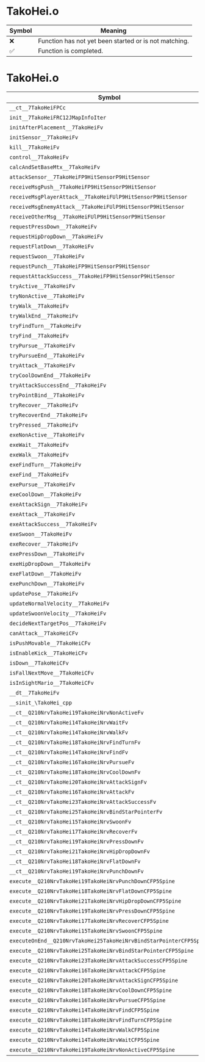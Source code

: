 # TakoHei.o
| Symbol | Meaning 
| ------------- | ------------- 
| :x: | Function has not yet been started or is not matching. 
| :white_check_mark: | Function is completed. 


# TakoHei.o
| Symbol | Decompiled? |
| ------------- | ------------- |
| `__ct__7TakoHeiFPCc` | :x: |
| `init__7TakoHeiFRC12JMapInfoIter` | :x: |
| `initAfterPlacement__7TakoHeiFv` | :x: |
| `initSensor__7TakoHeiFv` | :x: |
| `kill__7TakoHeiFv` | :x: |
| `control__7TakoHeiFv` | :x: |
| `calcAndSetBaseMtx__7TakoHeiFv` | :x: |
| `attackSensor__7TakoHeiFP9HitSensorP9HitSensor` | :x: |
| `receiveMsgPush__7TakoHeiFP9HitSensorP9HitSensor` | :x: |
| `receiveMsgPlayerAttack__7TakoHeiFUlP9HitSensorP9HitSensor` | :x: |
| `receiveMsgEnemyAttack__7TakoHeiFUlP9HitSensorP9HitSensor` | :x: |
| `receiveOtherMsg__7TakoHeiFUlP9HitSensorP9HitSensor` | :x: |
| `requestPressDown__7TakoHeiFv` | :x: |
| `requestHipDropDown__7TakoHeiFv` | :x: |
| `requestFlatDown__7TakoHeiFv` | :x: |
| `requestSwoon__7TakoHeiFv` | :x: |
| `requestPunch__7TakoHeiFP9HitSensorP9HitSensor` | :x: |
| `requestAttackSuccess__7TakoHeiFP9HitSensorP9HitSensor` | :x: |
| `tryActive__7TakoHeiFv` | :x: |
| `tryNonActive__7TakoHeiFv` | :x: |
| `tryWalk__7TakoHeiFv` | :x: |
| `tryWalkEnd__7TakoHeiFv` | :x: |
| `tryFindTurn__7TakoHeiFv` | :x: |
| `tryFind__7TakoHeiFv` | :x: |
| `tryPursue__7TakoHeiFv` | :x: |
| `tryPursueEnd__7TakoHeiFv` | :x: |
| `tryAttack__7TakoHeiFv` | :x: |
| `tryCoolDownEnd__7TakoHeiFv` | :x: |
| `tryAttackSuccessEnd__7TakoHeiFv` | :x: |
| `tryPointBind__7TakoHeiFv` | :x: |
| `tryRecover__7TakoHeiFv` | :x: |
| `tryRecoverEnd__7TakoHeiFv` | :x: |
| `tryPressed__7TakoHeiFv` | :x: |
| `exeNonActive__7TakoHeiFv` | :x: |
| `exeWait__7TakoHeiFv` | :x: |
| `exeWalk__7TakoHeiFv` | :x: |
| `exeFindTurn__7TakoHeiFv` | :x: |
| `exeFind__7TakoHeiFv` | :x: |
| `exePursue__7TakoHeiFv` | :x: |
| `exeCoolDown__7TakoHeiFv` | :x: |
| `exeAttackSign__7TakoHeiFv` | :x: |
| `exeAttack__7TakoHeiFv` | :x: |
| `exeAttackSuccess__7TakoHeiFv` | :x: |
| `exeSwoon__7TakoHeiFv` | :x: |
| `exeRecover__7TakoHeiFv` | :x: |
| `exePressDown__7TakoHeiFv` | :x: |
| `exeHipDropDown__7TakoHeiFv` | :x: |
| `exeFlatDown__7TakoHeiFv` | :x: |
| `exePunchDown__7TakoHeiFv` | :x: |
| `updatePose__7TakoHeiFv` | :x: |
| `updateNormalVelocity__7TakoHeiFv` | :x: |
| `updateSwoonVelocity__7TakoHeiFv` | :x: |
| `decideNextTargetPos__7TakoHeiFv` | :x: |
| `canAttack__7TakoHeiCFv` | :x: |
| `isPushMovable__7TakoHeiCFv` | :x: |
| `isEnableKick__7TakoHeiCFv` | :x: |
| `isDown__7TakoHeiCFv` | :x: |
| `isFallNextMove__7TakoHeiCFv` | :x: |
| `isInSightMario__7TakoHeiCFv` | :x: |
| `__dt__7TakoHeiFv` | :x: |
| `__sinit_\TakoHei_cpp` | :x: |
| `__ct__Q210NrvTakoHei19TakoHeiNrvNonActiveFv` | :x: |
| `__ct__Q210NrvTakoHei14TakoHeiNrvWaitFv` | :x: |
| `__ct__Q210NrvTakoHei14TakoHeiNrvWalkFv` | :x: |
| `__ct__Q210NrvTakoHei18TakoHeiNrvFindTurnFv` | :x: |
| `__ct__Q210NrvTakoHei14TakoHeiNrvFindFv` | :x: |
| `__ct__Q210NrvTakoHei16TakoHeiNrvPursueFv` | :x: |
| `__ct__Q210NrvTakoHei18TakoHeiNrvCoolDownFv` | :x: |
| `__ct__Q210NrvTakoHei20TakoHeiNrvAttackSignFv` | :x: |
| `__ct__Q210NrvTakoHei16TakoHeiNrvAttackFv` | :x: |
| `__ct__Q210NrvTakoHei23TakoHeiNrvAttackSuccessFv` | :x: |
| `__ct__Q210NrvTakoHei25TakoHeiNrvBindStarPointerFv` | :x: |
| `__ct__Q210NrvTakoHei15TakoHeiNrvSwoonFv` | :x: |
| `__ct__Q210NrvTakoHei17TakoHeiNrvRecoverFv` | :x: |
| `__ct__Q210NrvTakoHei19TakoHeiNrvPressDownFv` | :x: |
| `__ct__Q210NrvTakoHei21TakoHeiNrvHipDropDownFv` | :x: |
| `__ct__Q210NrvTakoHei18TakoHeiNrvFlatDownFv` | :x: |
| `__ct__Q210NrvTakoHei19TakoHeiNrvPunchDownFv` | :x: |
| `execute__Q210NrvTakoHei19TakoHeiNrvPunchDownCFP5Spine` | :x: |
| `execute__Q210NrvTakoHei18TakoHeiNrvFlatDownCFP5Spine` | :x: |
| `execute__Q210NrvTakoHei21TakoHeiNrvHipDropDownCFP5Spine` | :x: |
| `execute__Q210NrvTakoHei19TakoHeiNrvPressDownCFP5Spine` | :x: |
| `execute__Q210NrvTakoHei17TakoHeiNrvRecoverCFP5Spine` | :x: |
| `execute__Q210NrvTakoHei15TakoHeiNrvSwoonCFP5Spine` | :x: |
| `executeOnEnd__Q210NrvTakoHei25TakoHeiNrvBindStarPointerCFP5Spine` | :x: |
| `execute__Q210NrvTakoHei25TakoHeiNrvBindStarPointerCFP5Spine` | :x: |
| `execute__Q210NrvTakoHei23TakoHeiNrvAttackSuccessCFP5Spine` | :x: |
| `execute__Q210NrvTakoHei16TakoHeiNrvAttackCFP5Spine` | :x: |
| `execute__Q210NrvTakoHei20TakoHeiNrvAttackSignCFP5Spine` | :x: |
| `execute__Q210NrvTakoHei18TakoHeiNrvCoolDownCFP5Spine` | :x: |
| `execute__Q210NrvTakoHei16TakoHeiNrvPursueCFP5Spine` | :x: |
| `execute__Q210NrvTakoHei14TakoHeiNrvFindCFP5Spine` | :x: |
| `execute__Q210NrvTakoHei18TakoHeiNrvFindTurnCFP5Spine` | :x: |
| `execute__Q210NrvTakoHei14TakoHeiNrvWalkCFP5Spine` | :x: |
| `execute__Q210NrvTakoHei14TakoHeiNrvWaitCFP5Spine` | :x: |
| `execute__Q210NrvTakoHei19TakoHeiNrvNonActiveCFP5Spine` | :x: |
